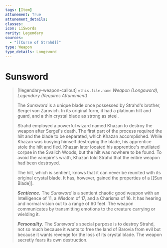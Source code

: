 ```yaml
---
tags: [Item]
attunement: True
attunement_details: 
classes: 
icon: LiSwords
rarity: Legendary
sources:
  - "[[Curse of Strahd]]"
type: Weapon
type_details: Longsword
---
```

# Sunsword
>[!legendary-weapon-callout] `=this.file.name`
>*Weapon (Longsword), Legendary (Requires Attunement)*
>
>The *Sunsword* is a unique blade once possessed by Strahd's brother, Sergei von Zarovich. In its original form, it had a platinum hilt and guard, and a thin crystal blade as strong as steel.
>
>Strahd employed a powerful wizard named Khazan to destroy the weapon after Sergei's death. The first part of the process required the hilt and the blade to be separated, which Khazan accomplished. While Khazan was busying himself destroying the blade, his apprentice stole the hilt and fled. Khazan later located his apprentice's mutilated corpse in the Svalich Woods, but the hilt was nowhere to be found. To avoid the vampire's wrath, Khazan told Strahd that the entire weapon had been destroyed.
>
>The hilt, which is sentient, knows that it can never be reunited with its original crystal blade. It has, however, gained the properties of a [[Sun Blade]].
>
>***Sentience.*** The *Sunsword* is a sentient chaotic good weapon with an Intelligence of 11, a Wisdom of 17, and a Charisma of 16. It has hearing and normal vision out to a range of 60 feet. The weapon communicates by transmitting emotions to the creature carrying or wielding it.
>
>***Personality.*** The *Sunsword*'s special purpose is to destroy Strahd, not so much because it wants to free the land of Barovia from evil but because it wants revenge for the loss of its crystal blade. The weapon secretly fears its own destruction.
>
>
